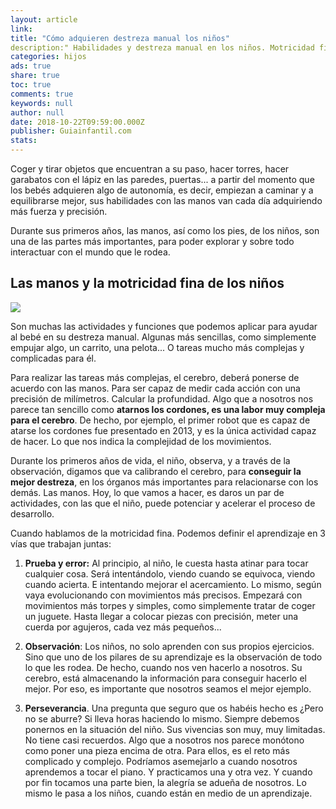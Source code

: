 ```yaml
---
layout: article
link:
title: "Cómo adquieren destreza manual los niños"
description:" Habilidades y destreza manual en los niños. Motricidad fina. Durante los primeros años, las manos de los niños manos, serán una de las partes más importantes, para poder explorar y sobre todo interactuar con el mundo que le rodea. Juegos y actividades manuales permiten estimular la motricidad fina de los niños."
categories: hijos
ads: true
share: true
toc: true
comments: true
keywords: null
author: null
date: 2018-10-22T09:59:00.000Z
publisher: Guiainfantil.com
stats: 
---
```

Coger y tirar objetos que encuentran a su paso, hacer torres, hacer garabatos con el lápiz en las paredes, puertas... a partir del momento que los bebés adquieren algo de autonomía, es decir, empiezan a caminar y a equilibrarse mejor, sus habilidades con las manos van cada día adquiriendo más fuerza y precisión.

Durante sus primeros años, las manos, así como los pies, de los niños, son una de las partes más importantes, para poder explorar y sobre todo interactuar con el mundo que le rodea.

## Las manos y la motricidad fina de los niños

![](http://familiasana.info/images/hijos/destrezaG.jpg)

Son muchas las actividades y funciones que podemos aplicar para ayudar al bebé en su destreza manual. Algunas más sencillas, como simplemente empujar algo, un carrito, una pelota... O tareas mucho más complejas y complicadas para él.

Para realizar las tareas más complejas, el cerebro, deberá ponerse de acuerdo con las manos. Para ser capaz de medir cada acción con una precisión de milímetros. Calcular la profundidad. Algo que a nosotros nos parece tan sencillo como **atarnos los cordones, es una labor muy compleja para el cerebro**. De hecho, por ejemplo, el primer robot que es capaz de atarse los cordones fue presentado en 2013, y es la única actividad capaz de hacer. Lo que nos indica la complejidad de los movimientos.

Durante los primeros años de vida, el niño, observa, y a través de la observación, digamos que va calibrando el cerebro, para **conseguir la mejor destreza**, en los órganos más importantes para relacionarse con los demás. Las manos. Hoy, lo que vamos a hacer, es daros un par de actividades, con las que el niño, puede potenciar y acelerar el proceso de desarrollo.

Cuando hablamos de la motricidad fina. Podemos definir el aprendizaje en 3 vías que trabajan juntas:

1. **Prueba y error:** Al principio, al niño, le cuesta hasta atinar para tocar cualquier cosa. Será intentándolo, viendo cuando se equivoca, viendo cuando acierta. E intentando mejorar el acercamiento. Lo mismo, según vaya evolucionando con movimientos más precisos. Empezará con movimientos más torpes y simples, como simplemente tratar de coger un juguete. Hasta llegar a colocar piezas con precisión, meter una cuerda por agujeros, cada vez más pequeños...

2. **Observación**: Los niños, no solo aprenden con sus propios ejercicios. Sino que uno de los pilares de su aprendizaje es la observación de todo lo que les rodea. De hecho, cuando nos ven hacerlo a nosotros. Su cerebro, está almacenando la información para conseguir hacerlo el mejor. Por eso, es importante que nosotros seamos el mejor ejemplo.

3. **Perseverancia**. Una pregunta que seguro que os habéis hecho es ¿Pero no se aburre? Si lleva horas haciendo lo mismo. Siempre debemos ponernos en la situación del niño. Sus vivencias son muy, muy limitadas. No tiene casi recuerdos. Algo que a nosotros nos parece monótono como poner una pieza encima de otra. Para ellos, es el reto más complicado y complejo. Podríamos asemejarlo a cuando nosotros aprendemos a tocar el piano. Y practicamos una y otra vez. Y cuando por fin tocamos una parte bien, la alegría se adueña de nosotros. Lo mismo le pasa a los niños, cuando están en medio de un aprendizaje.
